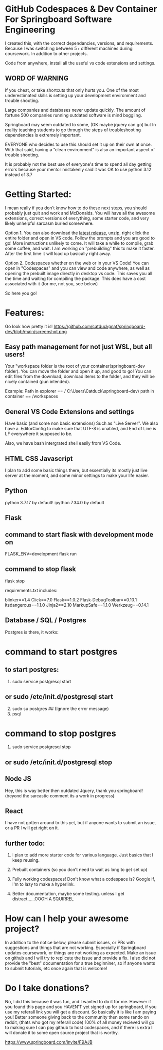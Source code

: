 # GitHub Codespaces & Dev Container For Springboard Software Engineering 

I created this, with the correct dependancies, versions, and requirements. Because I was switching between 5+ different machines during coursework. In addition to other projects. 

Code from anywhere, install all the useful vs code extensions and settings.

## WORD OF WARNING

If you cheat, or take shortcuts that only hurts you. One of the most underestimated skills is setting up your development environment and trouble shooting. 

Large companies and databases never update quickly. The amount of fortune 500 companies running outdated software is mind boggling. 

Springboard may seem outdated to some, (OK maybe jquery can go) but In reality teaching students to go through the steps of troubleshooting dependencies is extremely important.

EVERYONE who decides to use this should set it up on their own at once. With that said, having a "clean environment" is also an important aspect of trouble shooting. 

It is probably not the best use of everyone's time to spend all day getting errors because your mentor mistakenly said it was OK to use python 3.12 instead of 3.7



# Getting Started:

I mean really if you don't know how to do these next steps, you should probably just quit and work and McDonalds.
You will have all the awesome extensions, correct versions of everything, some starter code, and very likely unhelpful sarcasm buried somewhere.

Option 1. You can also download the [latest release](https://github.com/catduckgnaf/springboard-dev/releases/tag/0.1), unzip, right click the entire folder and open in VS code.  Follow the prompts and you are good to go! More instructions unlikely to come. It will take a while to compile, grab some coffee, and wait. I am working on "prebuilding" this to make it faster. After the first time it will load up basically right away.

Option 2. Codespaces whether on the web or in your VS Code! You can open in "Codespaces" and you can view and code anywhere, as well as opening the prebuilt image directly in desktop vs code. This saves you all the time and waiting for compiling the package. This does have a cost associated with it (for me, not you, see below)

So here you go!

# Features:

Go look how pretty it is!
https://github.com/catduckgnaf/springboard-dev/blob/main/screenshot.png

## Easy path management for not just WSL, but all users! 

Your "workspace folder is the root of your container(springboard-dev folder). You can move the folder and open it up, and good to go! You can edit files from the download, download items to the folder, and they will be nicely contained (pun intended).

Example: 
Path in explorer ==  / C:\Users\Catduck\springboard-dev\ 
path in container ==  /workspaces

## General VS Code Extensions and settings

Have basic (and some non basic extensions) Such as "Live Server".
We also have a .EditorConfig to make sure that UTF-8 is unabled, and End of Line is LF everywhere it supposed to be.

Also, we have bash intergrated shell easily from VS Code. 

## HTML  CSS  Javascript 

I plan to add some basic things there, but essentially its mostly just live server at the moment, and some minor settings to make your life easier.

## Python

python 3.7.17 by default!
ipython 7.34.0 by default 


## Flask


## command to start flask with development mode on
FLASK_ENV=development flask run

## command to stop flask
flask stop

requirements.txt includes:

blinker==1.4
Click==7.0
Flask==1.0.2
Flask-DebugToolbar==0.10.1
itsdangerous==1.1.0
Jinja2==2.10
MarkupSafe==1.1.0
Werkzeug==0.14.1


## Database / SQL / Postgres 

Postgres is there, it works:
# command to start postgres

## to start postgres:

1. sudo service postgresql start 
## or sudo /etc/init.d/postgresql start
2. sudo su postgres  ## (Ignore the error message)
3. psql

# command to stop postgres

1. sudo service postgresql stop 
## or sudo /etc/init.d/postgresql stop


## Node JS

Hey, this is way better then outdated Jquery, thank you springboard! (beyond the sarcastic comment its a work in progress)

## React 

I have not gotten around to this yet, but if anyone wants to submit an issue, or a PR I will get right on it. 

## further todo:

1. I plan to add more starter code for various language. Just basics that I keep reusing.
   
2. Prebuilt containers (so you don't need to wait as long to get set up)

4. Fully working codespaces! Don't know what a codespace is? Google if, I'm to lazy to make a hyperlink. 
   
5. Better documentation, maybe some testing. unless I get distract......OOOH A SQUIRREL 

# How can I help your awesome project?

In addition to the notice below, please submit issues, or PRs with suggestions and things that are not working. Especially if Springboard updates coursework, or things are not working as expected. Make an issue on github and I will try to replicate the issue and provide a fix. I also did not provide the "best" documentation for a true beginniner, so if anyone wants to submit tutorials, etc once again that is welcome!



# Do I take donations?

No, I did this because it was fun, and I wanted to do it for me. However if you found this page and you HAVEN'T yet signed up for springboard, if you use my referall link you will get a discount.
So basically it is like I am paying you! Better someone giving back to the community then some rando on reddit, (thats who got my referall code)
100% of all money recieved will go to making sure I can pay github to host codespaces, and if there is extra I will donate it to some open source project that is worthy. 

https://www.springboard.com/invite/F9AJB


